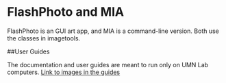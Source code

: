 # FlashPhoto and MIA

FlashPhoto is an GUI art app, and MIA is a command-line version. Both use the classes in imagetools.


##User Guides

The documentation and user guides are meant to run only on UMN Lab computers. [Link to images in the guides](https://github.com/barded/code-portfolio/tree/master/University%20of%20Minnesota/Design%20and%20Development%20F%2018/PROJ/resources/images)
